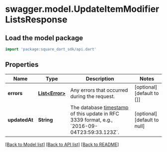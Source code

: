 # swagger.model.UpdateItemModifierListsResponse

## Load the model package
```dart
import 'package:square_dart_sdk/api.dart'
```

## Properties
Name | Type | Description | Notes
------------ | ------------- | ------------- | -------------
**errors** | [**List&lt;Error&gt;**](Error.md) | Any errors that occurred during the request. | [optional] [default to []]
**updatedAt** | **String** | The database [timestamp](https://developer.squareup.com/docs/build-basics/common-data-types/working-with-dates) of this update in RFC 3339 format, e.g., &#x60;2016-09-04T23:59:33.123Z&#x60;. | [optional] [default to null]

[[Back to Model list]](../README.md#documentation-for-models) [[Back to API list]](../README.md#documentation-for-api-endpoints) [[Back to README]](../README.md)

